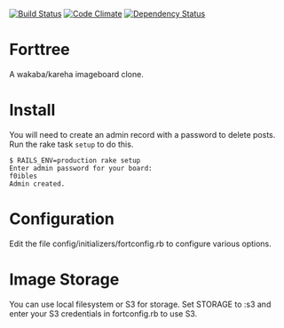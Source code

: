 [![Build Status](https://img.shields.io/travis/mcfiredrill/forttree.svg?style=flat)](http://travis-ci.org/mcfiredrill/forttree)
[![Code Climate](https://img.shields.io/codeclimate/github/mcfiredrill/forttree.svg?style=flat)](https://codeclimate.com/github/mcfiredrill/forttree)
[![Dependency Status](https://img.shields.io/gemnasium/mcfiredrill/forttree.svg?style=flat)](https://gemnasium.com/mcfiredrill/forttree)

Forttree
=======

A wakaba/kareha imageboard clone.

Install
=======
You will need to create an admin record with a password to delete posts. Run
the rake task `setup` to do this.

```
$ RAILS_ENV=production rake setup
Enter admin password for your board:
f0ibles
Admin created.
```

Configuration
=============
Edit the file config/initializers/fortconfig.rb to configure various options.

Image Storage
=============
You can use local filesystem or S3 for storage. Set STORAGE to :s3 and enter your
S3 credentials in fortconfig.rb to use S3.
